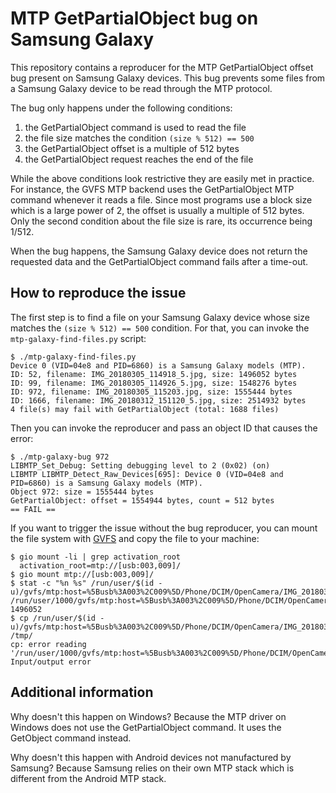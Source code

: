 MTP GetPartialObject bug on Samsung Galaxy
==========================================

This repository contains a reproducer for the MTP GetPartialObject
offset bug present on Samsung Galaxy devices. This bug prevents some
files from a Samsung Galaxy device to be read through the MTP
protocol.

The bug only happens under the following conditions:
1. the GetPartialObject command is used to read the file
2. the file size matches the condition `(size % 512) == 500`
3. the GetPartialObject offset is a multiple of 512 bytes
4. the GetPartialObject request reaches the end of the file

While the above conditions look restrictive they are easily met in
practice. For instance, the GVFS MTP backend uses the GetPartialObject
MTP command whenever it reads a file. Since most programs use a block
size which is a large power of 2, the offset is usually a multiple of
512 bytes. Only the second condition about the file size is rare, its
occurrence being 1/512.

When the bug happens, the Samsung Galaxy device does not return the
requested data and the GetPartialObject command fails after a
time-out.

How to reproduce the issue
--------------------------

The first step is to find a file on your Samsung Galaxy device whose
size matches the `(size % 512) == 500` condition. For that, you can
invoke the `mtp-galaxy-find-files.py` script:

    $ ./mtp-galaxy-find-files.py
    Device 0 (VID=04e8 and PID=6860) is a Samsung Galaxy models (MTP).
    ID: 52, filename: IMG_20180305_114918_5.jpg, size: 1496052 bytes
    ID: 99, filename: IMG_20180305_114926_5.jpg, size: 1548276 bytes
    ID: 972, filename: IMG_20180305_115203.jpg, size: 1555444 bytes
    ID: 1666, filename: IMG_20180312_151120_5.jpg, size: 2514932 bytes
    4 file(s) may fail with GetPartialObject (total: 1688 files)

Then you can invoke the reproducer and pass an object ID that causes
the error:

    $ ./mtp-galaxy-bug 972
    LIBMTP_Set_Debug: Setting debugging level to 2 (0x02) (on)
    LIBMTP LIBMTP_Detect_Raw_Devices[695]: Device 0 (VID=04e8 and PID=6860) is a Samsung Galaxy models (MTP).
    Object 972: size = 1555444 bytes
    GetPartialObject: offset = 1554944 bytes, count = 512 bytes
    == FAIL ==

If you want to trigger the issue without the bug reproducer, you can
mount the file system with
[GVFS](https://wiki.gnome.org/Projects/gvfs) and copy the file to your
machine:

    $ gio mount -li | grep activation_root
      activation_root=mtp://[usb:003,009]/
    $ gio mount mtp://[usb:003,009]/
    $ stat -c "%n %s" /run/user/$(id -u)/gvfs/mtp:host=%5Busb%3A003%2C009%5D/Phone/DCIM/OpenCamera/IMG_20180305_114918_5.jpg
    /run/user/1000/gvfs/mtp:host=%5Busb%3A003%2C009%5D/Phone/DCIM/OpenCamera/IMG_20180305_114918_5.jpg 1496052
    $ cp /run/user/$(id -u)/gvfs/mtp:host=%5Busb%3A003%2C009%5D/Phone/DCIM/OpenCamera/IMG_20180305_114918_5.jpg /tmp/
    cp: error reading '/run/user/1000/gvfs/mtp:host=%5Busb%3A003%2C009%5D/Phone/DCIM/OpenCamera/IMG_20180305_114918_5.jpg': Input/output error

Additional information
----------------------

Why doesn't this happen on Windows? Because the MTP driver on Windows
does not use the GetPartialObject command. It uses the GetObject
command instead.

Why doesn't this happen with Android devices not manufactured by
Samsung? Because Samsung relies on their own MTP stack which is
different from the Android MTP stack.
